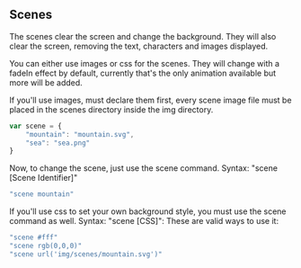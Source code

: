 ## Scenes
The scenes clear the screen and change the background. They will also clear the screen, removing the text, characters and images displayed.

You can either use images or css for the scenes. They will change with a fadeIn effect by default, currently that's the only animation available but more will be added.

If you'll use images, must declare them first, every scene image file must be placed in the scenes directory inside the img directory.

```javascript
var scene = {
    "mountain": "mountain.svg",
    "sea": "sea.png"
}
```

Now, to change the scene, just use the scene command. Syntax: "scene [Scene Identifier]"

```javascript
"scene mountain"
```

If you'll use css to set your own background style, you must use the scene command as well. Syntax: "scene [CSS]":
These are valid ways to use it:

```javascript
"scene #fff"
"scene rgb(0,0,0)"
"scene url('img/scenes/mountain.svg')"
```
